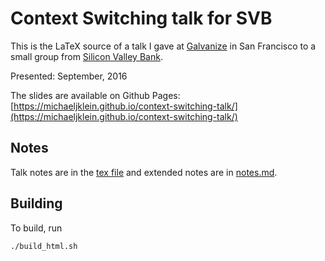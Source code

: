 # Context Switching talk for SVB

This is the LaTeX source of a talk I gave at [Galvanize](https://www.galvanize.com/san-francisco/campus) in San Francisco to a small group from [Silicon Valley Bank](https://www.svb.com).

Presented: September, 2016

The slides are available on Github Pages: [https://michaeljklein.github.io/context-switching-talk/](https://michaeljklein.github.io/context-switching-talk/)


## Notes

Talk notes are in the [tex file](https://github.com/michaeljklein/context-switching-talk/blob/master/talk.tex) and extended notes are in [notes.md](https://github.com/michaeljklein/context-switching-talk/blob/master/notes.md).


## Building

To build, run

```bash
./build_html.sh
```

